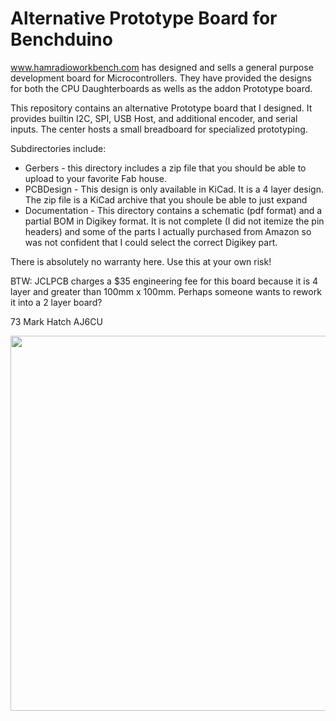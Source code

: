 # Alternative Prototype Board for Benchduino
 
www.hamradioworkbench.com has designed and sells a general purpose development
board for Microcontrollers. They have provided the designs for both the CPU
Daughterboards as wells as the addon Prototype board.

This repository contains an alternative Prototype board that I designed. It provides 
builtin I2C, SPI, USB Host, and additional encoder, and serial inputs. The center
hosts a small breadboard for specialized prototyping.

Subdirectories include:
- Gerbers - this directory includes a zip file that you should be able to upload to
            your favorite Fab house.
- PCBDesign - This design is only available in  KiCad. It is a 4 layer design. The zip
            file is a KiCad archive that you shoule be able to just expand
- Documentation - This directory contains a schematic (pdf format) and a partial BOM 
            in Digikey format. It is not complete (I did not itemize the pin headers)
            and some of the parts I actually purchased from Amazon so was not confident
            that I could select the correct Digikey part.

There is absolutely no warranty here. Use this at your own risk!

BTW: JCLPCB charges a $35 engineering fee for this board because it is 4 layer and
greater than 100mm x 100mm. Perhaps someone wants to rework it into a 2 layer board?

73
Mark Hatch
AJ6CU

<img style='width: 600px' src="file:benchduino-protoboard-highlights"/>